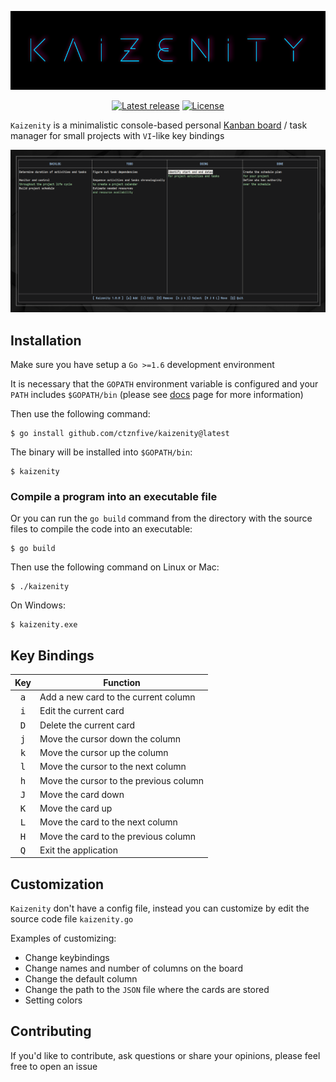 ![logo](logo.png)

<p align="center">
<a href="https://github.com/ctznfive/kaizenity/releases/latest"><img src="https://img.shields.io/github/v/release/ctznfive/kaizenity" alt="Latest release" /></a>
<a href="https://github.com/ctznfive/kaizenity/blob/main/LICENSE"><img src="https://img.shields.io/github/license/ctznfive/kaizenity" alt="License" /></a>
</p>

`Kaizenity` is a minimalistic console-based personal [Kanban board](https://en.wikipedia.org/wiki/Kanban_board) / task manager for small projects with `VI`-like key bindings

![screenshot](kaizenity.png)

## Installation
Make sure you have setup a `Go >=1.6` development environment

It is necessary that the `GOPATH` environment variable is configured and your `PATH` includes `$GOPATH/bin` (please see [docs](https://golang.org/doc/code#GOPATH) page for more information)

Then use the following command:

    $ go install github.com/ctznfive/kaizenity@latest

The binary will be installed into `$GOPATH/bin`:

    $ kaizenity
    
### Compile a program into an executable file

Or you can run the `go build` command from the directory with the source files to compile the code into an executable:

    $ go build
    
Then use the following command on Linux or Mac:

    $ ./kaizenity
    
On Windows:
    
    $ kaizenity.exe

## Key Bindings
| Key | Function |
|:---:| --- |
| <kbd>a</kbd> | Add a new card to the current column |
| <kbd>i</kbd> | Edit the current card |
| <kbd>D</kbd> | Delete the current card |
| <kbd>j</kbd> | Move the cursor down the column |
| <kbd>k</kbd> | Move the cursor up the column |
| <kbd>l</kbd> | Move the cursor to the next column |
| <kbd>h</kbd> | Move the cursor to the previous column |
| <kbd>J</kbd> | Move the card down |
| <kbd>K</kbd> | Move the card up |
| <kbd>L</kbd> | Move the card to the next column |
| <kbd>H</kbd> | Move the card to the previous column |
| <kbd>Q</kbd> | Exit the application |

## Customization
`Kaizenity` don't have a config file, instead you can customize by edit the source code file `kaizenity.go`

Examples of customizing:

- Change keybindings
- Change names and number of columns on the board
- Change the default column
- Change the path to the `JSON` file where the cards are stored
- Setting colors

## Contributing
If you'd like to contribute, ask questions or share your opinions, please feel free to open an issue
